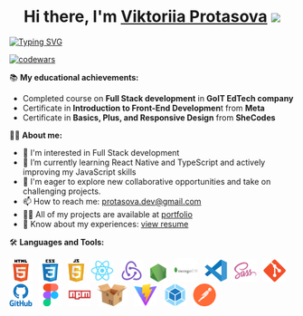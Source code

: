 <h1 align="center">Hi there, I'm <a href="https://linktr.ee/viktoriiaprotasova" target="_blank">Viktoriia Protasova</a> 
<img src="https://github.com/blackcater/blackcater/raw/main/images/Hi.gif" height="32"/></h1>
<a href="https://git.io/typing-svg"><img src="https://readme-typing-svg.herokuapp.com?font=Fira+Code&pause=1000&random=false&width=435&lines=Full+Stack+developer+from+Ukraine" alt="Typing SVG" /></a>

[![codewars](https://www.codewars.com/users/ViktoriiaProtasova/badges/small)](https://www.codewars.com/users/ViktoriiaProtasova) 

📚 **My educational achievements:**

- Completed course on **Full Stack development** in **GoIT EdTech company** 
- Certificate in **Introduction to Front-End Developmen**t from **Meta**
- Certificate in **Basics, Plus, and Responsive Design** from **SheCodes**

👩‍💻 **About me:**
- 👀 I'm interested in Full Stack development
- 🌱 I’m currently learning React Native and TypeScript  and actively improving my JavaScript skills
- 👯 I'm eager to explore new collaborative opportunities and take on challenging projects.
- 📫 How to reach me: protasova.dev@gmail.com
- 👨‍💻 All of my projects are available at [portfolio](https://protasova-portfolio-project.netlify.app/)
- 📄 Know about my experiences: [view resume](https://drive.google.com/file/d/1E1WTfbrbjC7fHdxNiij8bK_S2gsPcYgg/view?usp=drive_link)

🛠 **Languages and Tools:** 

<div>
  <img src="./images/html5-original.svg" title="HTML5" alt="HTML5"  height="40"/>&nbsp&nbsp;
  <img src="./images/css3-original.svg"  title="CSS3" alt="CSS3"  height="40"/>&nbsp&nbsp;
  <img src="./images/Javascript-shield.svg"  title="JS" alt="JS"  height="40"/>&nbsp&nbsp;
  <img src="./images/react-original.svg"  title="React" alt="React"  height="40"/>&nbsp&nbsp;
  <img src="./images/redux.svg" title="Redux" alt="Redux"  height="40"/>&nbsp&nbsp;
  <img title="Node.js" alt="Node.js" width="32px" src="https://raw.githubusercontent.com/github/explore/80688e429a7d4ef2fca1e82350fe8e3517d3494d/topics/nodejs/nodejs.png" />&nbsp&nbsp;
  <img title="MongoDB" alt="MongoDB" width="42px" src="https://raw.githubusercontent.com/github/explore/80688e429a7d4ef2fca1e82350fe8e3517d3494d/topics/mongodb/mongodb.png" />&nbsp&nbsp;
  <img src="./images/vscode-original.svg" title="Visual Studio Code" alt="Visual Studio Code"  height="40"/>&nbsp&nbsp;
  <img src="./images/sass-original.svg" title="Sass" alt="Sass"  height="40"/>&nbsp&nbsp;
  <img src="./images/git-original.svg" title="Git" alt="Git"  height="40"/>&nbsp&nbsp;
  <img src="./images/github-original.svg" title="Github"  alt="Github"  height="40" />&nbsp&nbsp;
  <img src="./images/figma-original.svg" title="Figma" alt="Figma"  height="40"/>&nbsp&nbsp;
  <img src="./images/npm-original.svg" title="Npm" alt="Npm"  height="40"/>&nbsp&nbsp;
  <img src="./images/parcel.svg" title="Parcel" alt="Parcel" height="40"/>&nbsp&nbsp;
  <img src="./images/Vitejs-logo.svg" title="Vitejs" alt="Vitejs"  height="40"/>&nbsp&nbsp;
  <img src="./images/webpack-original.svg" title="Webpack" alt="Webpack"  height="40"/>&nbsp&nbsp;
  <img src="./images/postman-icon-svg.svg" title="Postman" alt="Postman"  height="40"/>&nbsp&nbsp;
</div>



<!---
ViktoriiaProtasova/ViktoriiaProtasova is a ✨ unique ✨ repository because its `README.md` (this file) appears on your GitHub profile.
You can click the Preview link to take a look at your changes.
--->
